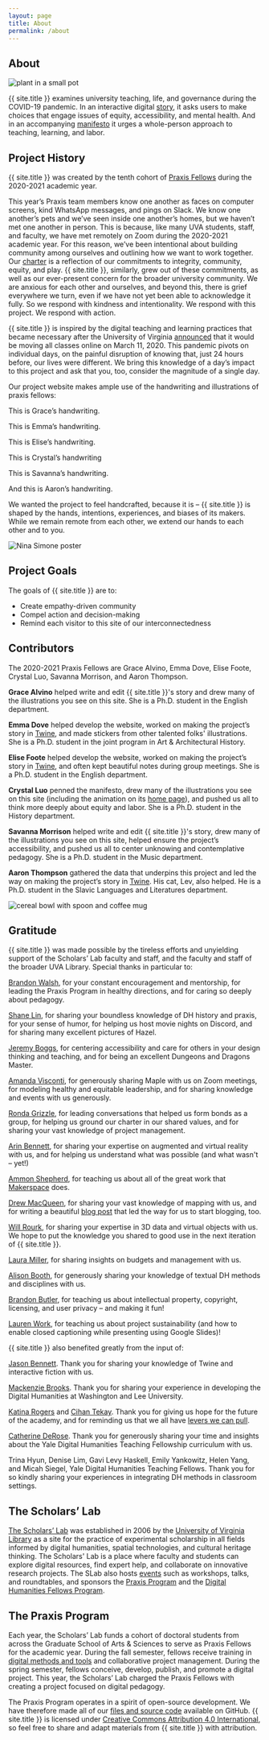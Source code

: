 ```yaml
---
layout: page
title: About
permalink: /about
---
```

## About

<img src="assets/img/plantsticker.png" alt="plant in a small pot" class="med-sticker-right" />

{{ site.title }} examines university teaching, life, and governance during the COVID-19 pandemic. In an interactive digital [story](story), it asks users to make choices that engage issues of equity, accessibility, and mental health. And in an accompanying [manifesto](manifesto) it urges a whole-person approach to teaching, learning, and labor. 

<h2 class='Crystal'>Project History</h2>

{{ site.title }} was created by the tenth cohort of [Praxis Fellows](http://praxis.scholarslab.org/) during the 2020-2021 academic year. 

This year’s Praxis team members know one another as faces on computer screens, kind WhatsApp messages, and pings on Slack. We know one another’s pets and we’ve seen inside one another’s homes, but we haven’t met one another in person. This is because, like many UVA students, staff, and faculty, we have met remotely on Zoom during the 2020-2021 academic year. For this reason, we’ve been intentional about building community among ourselves and outlining how we want to work together. Our [charter](https://amthomps1.github.io/twinecharter.html) is a reflection of our commitments to integrity, community, equity, and play. {{ site.title }}, similarly, grew out of these commitments, as well as our ever-present concern for the broader university community. We are anxious for each other and ourselves, and beyond this, there is grief everywhere we turn, even if we have not yet been able to acknowledge it fully. So we respond with kindness and intentionality. We respond with this project. We respond with action.

{{ site.title }} is inspired by the digital teaching and learning practices that became necessary after the University of Virginia [announced](https://news.virginia.edu/content/latest-updates-uvas-response-coronavirus#march-11) that it would be moving all classes online on March 11, 2020. This pandemic pivots on individual days, on the painful disruption of knowing that, just 24 hours before, our lives were different. We bring this knowledge of a day’s impact to this project and ask that you, too, consider the magnitude of a single day.

Our project website makes ample use of the handwriting and illustrations of praxis fellows: 

<p>This is Grace’s handwriting.</p>
<p class='emma'>This is Emma’s handwriting.</p>
<p class='elise'>This is Elise’s handwriting.</p>
<p class='crystal'>This is Crystal’s handwriting</p>
<p>This is Savanna’s handwriting.</p>
<p>And this is Aaron’s handwriting.</p>

We wanted the project to feel handcrafted, because it is – {{ site.title }} is shaped by the hands, intentions, experiences, and biases of its makers. While we remain remote from each other, we extend our hands to each other and to you. 

<img src="assets/img/postersticker.png" alt="Nina Simone poster" class="med-sticker-left" />

## Project Goals

The goals of {{ site.title }} are to:
* Create empathy-driven community
* Compel action and decision-making 
* Remind each visitor to this site of our interconnectedness

<h2 class='Emma'>Contributors</h2>

The 2020-2021 Praxis Fellows are Grace Alvino, Emma Dove, Elise Foote, Crystal Luo, Savanna Morrison, and Aaron Thompson. 

**Grace Alvino** helped write and edit {{ site.title }}'s story and drew many of the illustrations you see on this site. She is a Ph.D. student in the English department.

**Emma Dove** helped develop the website, worked on making the project’s story in [Twine](https://twinery.org/), and made stickers from other talented folks' illustrations. She is a Ph.D. student in the joint program in Art & Architectural History.

**Elise Foote** helped develop the website, worked on making the project’s story in [Twine](https://twinery.org/), and often kept beautiful notes during group meetings. She is a Ph.D. student in the English department. 

**Crystal Luo** penned the manifesto, drew many of the illustrations you see on this site (including the animation on its [home page](connection.scholarslab.org)), and pushed us all to think more deeply about equity and labor. She is a Ph.D. student in the History department. 

**Savanna Morrison** helped write and edit {{ site.title }}'s story, drew many of the illustrations you see on this site, helped ensure the project’s accessibility, and pushed us all to center unknowing and contemplative pedagogy. She is a Ph.D. student in the Music department. 

**Aaron Thompson** gathered the data that underpins this project and led the way on making the project’s story in [Twine](https://twinery.org/). His cat, Lev, also helped. He is a Ph.D. student in the Slavic Languages and Literatures department. 

<img src="assets/img/cerealsticker.png" alt="cereal bowl with spoon and coffee mug" class="med-sticker-right" />

<h2 class='Crystal'>Gratitude</h2>

{{ site.title }} was made possible by the tireless efforts and unyielding support of the Scholars’ Lab faculty and staff, and the faculty and staff of the broader UVA Library. Special thanks in particular to:

[Brandon Walsh](https://scholarslab.lib.virginia.edu/people/brandon-walsh/), for your constant encouragement and mentorship, for leading the Praxis Program in healthy directions, and for caring so deeply about pedagogy.

[Shane Lin](https://scholarslab.lib.virginia.edu/people/shane-lin/), for sharing your boundless knowledge of DH history and praxis, for your sense of humor, for helping us host movie nights on Discord, and for sharing many excellent pictures of Hazel. 

[Jeremy Boggs](https://scholarslab.lib.virginia.edu/people/jeremy-boggs/), for centering accessibility and care for others in your design thinking and teaching, and for being an excellent Dungeons and Dragons Master.

[Amanda Visconti](https://scholarslab.lib.virginia.edu/people/amanda-visconti/), for generously sharing Maple with us on Zoom meetings, for modeling healthy and equitable leadership, and for sharing knowledge and events with us generously.

[Ronda Grizzle](https://scholarslab.lib.virginia.edu/people/ronda-grizzle/), for leading conversations that helped us form bonds as a group, for helping us ground our charter in our shared values, and for sharing your vast knowledge of project management. 

[Arin Bennett](https://scholarslab.lib.virginia.edu/people/arin-bennett/), for sharing your expertise on augmented and virtual reality with us, and for helping us understand what was possible (and what wasn't – yet!)

[Ammon Shepherd](https://scholarslab.lib.virginia.edu/people/ammon-shepherd/), for teaching us about all of the great work that [Makerspace](https://scholarslab.lib.virginia.edu/makerspace/) does. 

[Drew MacQueen](https://scholarslab.lib.virginia.edu/people/drew-macqueen/), for sharing your vast knowledge of mapping with us, and for writing a beautiful [blog post](https://scholarslab.lib.virginia.edu/blog/I-need-to-write-a-blog-post/) that led the way for us to start blogging, too.

[Will Rourk](https://scholarslab.lib.virginia.edu/people/will-rourk/), for sharing your expertise in 3D data and virtual objects with us. We hope to put the knowledge you shared to good use in the next iteration of {{ site.title }}.

[Laura Miller](https://scholarslab.lib.virginia.edu/people/laura-miller/), for sharing insights on budgets and management with us.

[Alison Booth](https://scholarslab.lib.virginia.edu/people/alison-booth/), for generously sharing your knowledge of textual DH methods and disciplines with us.

[Brandon Butler](https://www.library.virginia.edu/staff/bcb4y/), for teaching us about intellectual property, copyright, licensing, and user privacy – and making it fun! 

[Lauren Work](https://www.library.virginia.edu/staff/lw2cd/), for teaching us about project sustainability (and how to enable closed captioning while presenting using Google Slides)!

{{ site.title }} also benefited greatly from the input of:

[Jason Bennett](https://as.virginia.edu/listing/jason-bennett). Thank you for sharing your knowledge of Twine and interactive fiction with us.

[Mackenzie Brooks](https://library.wlu.edu/about/library-directory/mackenzie-brooks). Thank you for sharing your experience in developing the Digital Humanities at Washington and Lee University.

[Katina Rogers](http://katinarogers.com/) and [Cihan Tekay](https://futuresinitiative.org/cihan-tekay/). Thank you for giving us hope for the future of the academy, and for reminding us that we all have [levers we can pull](https://www.google.com/url?q=https://lareviewofbooks.org/article/we-all-have-levers-we-can-pull-reforming-graduate-education&sa=D&source=editors&ust=1615224923678000&usg=AOvVaw1oK8-seSzzKBiWcfS279W2).

[Catherine DeRose](https://web.library.yale.edu/sd/staff/13068). Thank you for generously sharing your time and insights about the Yale Digital Humanities Teaching Fellowship curriculum with us. 

Trina Hyun, Denise Lim, Gavi Levy Haskell, Emily Yankowitz, Helen Yang, and Micah Siegel, Yale Digital Humanities Teaching Fellows. Thank you for so kindly sharing your experiences in integrating DH methods in classroom settings. 

## The Scholars’ Lab 

[The Scholars’ Lab](https://scholarslab.lib.virginia.edu/) was established in 2006 by the [University of Virginia Library](https://www.library.virginia.edu/) as a site for the practice of experimental scholarship in all fields informed by digital humanities, spatial technologies, and cultural heritage thinking. The Scholars' Lab is a place where faculty and students can explore digital resources, find expert help, and collaborate on innovative research projects. The SLab also hosts [events](https://scholarslab.lib.virginia.edu/events/) such as workshops, talks, and roundtables, and sponsors the [Praxis Program](https://scholarslab.lib.virginia.edu/praxis-program-fellowships/) and the [Digital Humanities Fellows Program](https://scholarslab.lib.virginia.edu/digital-humanities-fellows/). 

## The Praxis Program 

Each year, the Scholars’ Lab funds a cohort of doctoral students from across the Graduate School of Arts & Sciences to serve as Praxis Fellows for the academic year. During the fall semester, fellows receive training in [digital methods and tools](https://github.com/scholarslab/CodeLab) and collaborative project management. During the spring semester, fellows conceive, develop, publish, and promote a digital project. This year, the Scholars’ Lab charged the Praxis Fellows with creating a project focused on digital pedagogy.

The Praxis Program operates in a spirit of open-source development. We have therefore made all of our [files and source code](https://github.com/scholarslab/mani-pedi) available on GitHub. {{ site.title }} is licensed under [Creative Commons Attribution 4.0 International](https://creativecommons.org/licenses/by/4.0/), so feel free to share and adapt materials from {{ site.title }} with attribution.